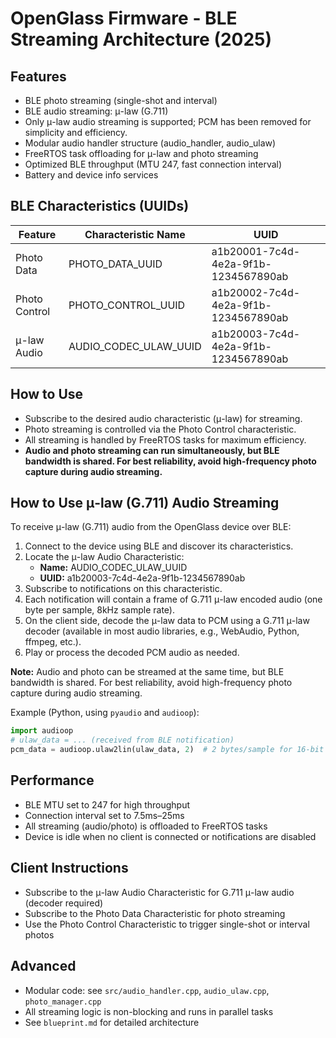 # OpenGlass Firmware - BLE Streaming Architecture (2025)

## Features
- BLE photo streaming (single-shot and interval)
- BLE audio streaming: μ-law (G.711)
- Only μ-law audio streaming is supported; PCM has been removed for simplicity and efficiency.
- Modular audio handler structure (audio_handler, audio_ulaw)
- FreeRTOS task offloading for μ-law and photo streaming
- Optimized BLE throughput (MTU 247, fast connection interval)
- Battery and device info services

## BLE Characteristics (UUIDs)
| Feature         | Characteristic Name      | UUID                                    |
|----------------|-------------------------|------------------------------------------|
| Photo Data     | PHOTO_DATA_UUID         | a1b20001-7c4d-4e2a-9f1b-1234567890ab     |
| Photo Control  | PHOTO_CONTROL_UUID      | a1b20002-7c4d-4e2a-9f1b-1234567890ab     |
| μ-law Audio    | AUDIO_CODEC_ULAW_UUID   | a1b20003-7c4d-4e2a-9f1b-1234567890ab     |

## How to Use
- Subscribe to the desired audio characteristic (μ-law) for streaming.
- Photo streaming is controlled via the Photo Control characteristic.
- All streaming is handled by FreeRTOS tasks for maximum efficiency.
- **Audio and photo streaming can run simultaneously, but BLE bandwidth is shared. For best reliability, avoid high-frequency photo capture during audio streaming.**

## How to Use μ-law (G.711) Audio Streaming

To receive μ-law (G.711) audio from the OpenGlass device over BLE:

1. Connect to the device using BLE and discover its characteristics.
2. Locate the μ-law Audio Characteristic:
   - **Name:** AUDIO_CODEC_ULAW_UUID
   - **UUID:** a1b20003-7c4d-4e2a-9f1b-1234567890ab
3. Subscribe to notifications on this characteristic.
4. Each notification will contain a frame of G.711 μ-law encoded audio (one byte per sample, 8kHz sample rate).
5. On the client side, decode the μ-law data to PCM using a G.711 μ-law decoder (available in most audio libraries, e.g., WebAudio, Python, ffmpeg, etc.).
6. Play or process the decoded PCM audio as needed.

**Note:** Audio and photo can be streamed at the same time, but BLE bandwidth is shared. For best reliability, avoid high-frequency photo capture during audio streaming.

Example (Python, using `pyaudio` and `audioop`):
```python
import audioop
# ulaw_data = ... (received from BLE notification)
pcm_data = audioop.ulaw2lin(ulaw_data, 2)  # 2 bytes/sample for 16-bit PCM
```

## Performance
- BLE MTU set to 247 for high throughput
- Connection interval set to 7.5ms–25ms
- All streaming (audio/photo) is offloaded to FreeRTOS tasks
- Device is idle when no client is connected or notifications are disabled

## Client Instructions
- Subscribe to the μ-law Audio Characteristic for G.711 μ-law audio (decoder required)
- Subscribe to the Photo Data Characteristic for photo streaming
- Use the Photo Control Characteristic to trigger single-shot or interval photos

## Advanced
- Modular code: see `src/audio_handler.cpp`, `audio_ulaw.cpp`, `photo_manager.cpp`
- All streaming logic is non-blocking and runs in parallel tasks
- See `blueprint.md` for detailed architecture
